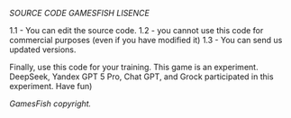 *SOURCE CODE GAMESFISH LISENCE*

1.1 - You can edit the source code.
1.2 - you cannot use this code for commercial purposes (even if you have modified it)
1.3 - You can send us updated versions.

Finally, use this code for your training. This game is an experiment. DeepSeek, Yandex GPT 5 Pro, Chat GPT, and Grock participated in this experiment. Have fun)

*GamesFish copyright.*
